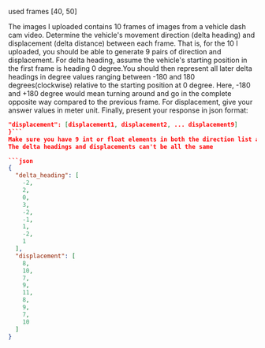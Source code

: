 
used frames [40, 50]

The images I uploaded contains 10 frames of images from a vehicle dash cam video. 
Determine the vehicle's movement direction (delta heading) and displacement (delta distance) between each frame. That is, for the 10 I uploaded, you should be able to generate 9 pairs of direction and displacement.
For delta heading, assume the vehicle's starting position in the first frame is heading 0 degree.You should then represent all later delta headings in degree values ranging between -180 and 180 degrees(clockwise) relative to the starting position at 0 degree.
Here, -180 and +180 degree would mean turning around and go in the complete opposite way compared to the previous frame.
For displacement, give your answer values in meter unit.
Finally, present your response in json format:
```json {"delta_heading": [degree1, degree2, ... degree9],
"displacement": [displacement1, displacement2, ... displacement9]
}```
Make sure you have 9 int or float elements in both the direction list and displacement list.
The delta headings and displacements can't be all the same

```json
{
  "delta_heading": [
    -2,
    2,
    0,
    3,
    -2,
    -1,
    1,
    -2,
    1
  ],
  "displacement": [
    8,
    10,
    7,
    9,
    11,
    8,
    9,
    7,
    10
  ]
}
```